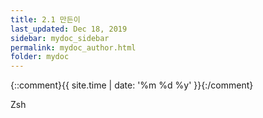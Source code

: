 ```yaml
---
title: 2.1 만든이
last_updated: Dec 18, 2019
sidebar: mydoc_sidebar
permalink: mydoc_author.html
folder: mydoc
---
```

{::comment}{{ site.time | date: '%m %d %y' }}{:/comment}

Zsh
